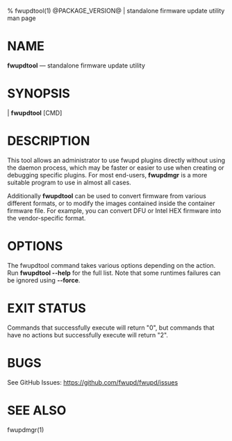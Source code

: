 % fwupdtool(1) @PACKAGE_VERSION@ | standalone firmware update utility man page

NAME
====

**fwupdtool** — standalone firmware update utility

SYNOPSIS
========

| **fwupdtool** [CMD]

DESCRIPTION
===========

This tool allows an administrator to use fwupd plugins directly without using the daemon process,
which may be faster or easier to use when creating or debugging specific plugins.
For most end-users, **fwupdmgr** is a more suitable program to use in almost all cases.

Additionally **fwupdtool** can be used to convert firmware from various different formats,
or to modify the images contained inside the container firmware file.
For example, you can convert DFU or Intel HEX firmware into the vendor-specific format.

OPTIONS
=======

The fwupdtool command takes various options depending on the action.
Run **fwupdtool \-\-help** for the full list.
Note that some runtimes failures can be ignored using **\-\-force**.

EXIT STATUS
===========

Commands that successfully execute will return "0", but commands that have no
actions but successfully execute will return "2".

BUGS
====

See GitHub Issues: <https://github.com/fwupd/fwupd/issues>

SEE ALSO
========

fwupdmgr(1)
